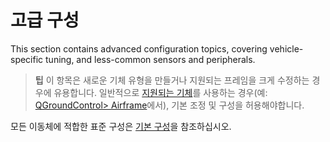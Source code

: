 # 고급 구성

This section contains advanced configuration topics, covering vehicle-specific tuning, and less-common sensors and peripherals.

> **팁** 이 항목은 새로운 기체 유형을 만들거나 지원되는 프레임을 크게 수정하는 경우에 유용합니다. 일반적으로 [지원되는 기체](../airframes/airframe_reference.md#copter)를 사용하는 경우(예: [QGroundControl> Airframe](../config/airframe.md)에서), 기본 조정 및 구성을 허용해야합니다.

모든 이동체에 적합한 표준 구성은 [기본 구성](../config/README.md)을 참조하십시오.
